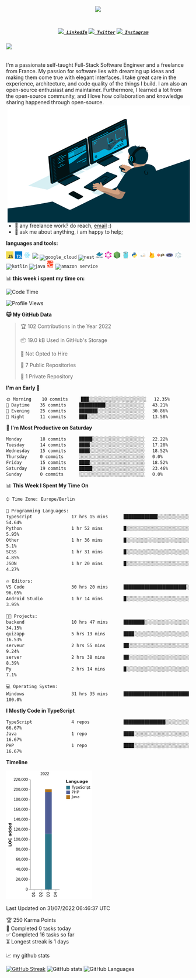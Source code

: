 <h1 align="center">
  <a href="https://git.io/typing-svg">
    <img src="https://readme-typing-svg.herokuapp.com/?lines=Hello,+There!+👋;This+is+Jason+Michel....;Nice+to+meet+you!&center=true&size=30">
  </a>
</h1>

<h5 align="center">
  <code>
    <a href="https://www.linkedin.com/in/chatr/" title="LinkedIn Profile"><img width="22" src="https://raw.githubusercontent.com/hussainweb/hussainweb/main/icons/linkedin.png"> LinkedIn</a></code>
  <code><a href="https://twitter.com/chatrjason" title="twitter Profile"><img width="22"        src="https://raw.githubusercontent.com/peterthehan/peterthehan/master/assets/twitter.svg"> Twitter</a></code>
  <code><a href="https://www.instagram.com/chatrseo/" title="Instagram Profile"><img width="22" src="https://raw.githubusercontent.com/hussainweb/hussainweb/main/icons/instagram.png"> Instagram</a></code>
</h5>


![](https://visitor-badge.glitch.me/badge?page_id=jasonviipers.jasonviipers)

<br />
<!-- [Jason Michel YT](https://chatr.fr/), -->
I'm a passionate self-taught Full-Stack Software Engineer and a freelance from France. My passion for software lies with dreaming up ideas and making them come true with elegant interfaces. 
I take great care in the experience, architecture, and code quality of the things I build.
I am also an open-source enthusiast and maintainer. Furthermore, I learned a lot from the open-source community, and I love how collaboration and knowledge sharing happened through open-source.


  <img align="right" alt="GIF" src="https://github.com/jasonviipers/jasonviipers/blob/main/code.gif?raw=true" width="500" height="320" />
  
- 💼 any freelance work? do reach, [email](mailto:jason@chatr.fr) :)
- 💬 ask me about anything, i am happy to help;

**languages and tools:**  

<code><img height="20" src="https://raw.githubusercontent.com/github/explore/80688e429a7d4ef2fca1e82350fe8e3517d3494d/topics/javascript/javascript.png"></code>
<code><img height="20" alt="typescript" src="https://raw.githubusercontent.com/github/explore/80688e429a7d4ef2fca1e82350fe8e3517d3494d/topics/typescript/typescript.png"></code>
<code><img height="20" src="https://raw.githubusercontent.com/github/explore/80688e429a7d4ef2fca1e82350fe8e3517d3494d/topics/react/react.png"></code>
<code><img height="20" src="https://upload.vectorlogo.zone/logos/nextjs/images/60eff509-53dd-4280-92e7-7318fa02e934.svg"></code>
<code><img height="20" src="https://www.vectorlogo.zone/logos/google_cloud/google_cloud-icon.svg" alt="google_cloud" ></code>
<code><img height="20" src="https://www.vectorlogo.zone/logos/nestjs/nestjs-icon.svg" alt="nest" ></code>
<code><img height="20" src="https://raw.githubusercontent.com/devicons/devicon/master/icons/docker/docker-original-wordmark.svg" alt="docker"></code>
<code><img height="20" src="https://raw.githubusercontent.com/github/explore/5c058a388828bb5fde0bcafd4bc867b5bb3f26f3/topics/graphql/graphql.png"></code>
<code><img height="20" src="https://raw.githubusercontent.com/github/explore/80688e429a7d4ef2fca1e82350fe8e3517d3494d/topics/nodejs/nodejs.png"></code>
<code><img height="20" src="https://raw.githubusercontent.com/devicons/devicon/master/icons/go/go-original.svg"></code>
<code><img height="20" src="https://raw.githubusercontent.com/github/explore/80688e429a7d4ef2fca1e82350fe8e3517d3494d/topics/python/python.png"></code>
<code><img height="20" src="https://raw.githubusercontent.com/github/explore/80688e429a7d4ef2fca1e82350fe8e3517d3494d/topics/mysql/mysql.png"></code>
<code><img height="20" src="https://raw.githubusercontent.com/github/explore/80688e429a7d4ef2fca1e82350fe8e3517d3494d/topics/firebase/firebase.png"></code>
<code><img height="20" src="https://raw.githubusercontent.com/github/explore/80688e429a7d4ef2fca1e82350fe8e3517d3494d/topics/git/git.png"></code>
<code><img height="20" src="https://raw.githubusercontent.com/github/explore/80688e429a7d4ef2fca1e82350fe8e3517d3494d/topics/php/php.png"></code>
<code><img height="20" src="https://raw.githubusercontent.com/devicons/devicon/master/icons/electron/electron-original.svg"></code>
<code><img height="20" src="https://www.vectorlogo.zone/logos/kotlinlang/kotlinlang-icon.svg" alt="kotlin" ></code>
<code><img height="20" src="https://www.vectorlogo.zone/logos/java/java-ar21.svg" alt="java" ></code>
<code><img height="20" src="https://raw.githubusercontent.com/devicons/devicon/master/icons/laravel/laravel-plain-wordmark.svg" alt="laravel" ></code>
<code><img height="20" src="https://www.vectorlogo.zone/logos/amazon_aws/amazon_aws-ar21.svg" alt="amazon service"></code>

📊 **this week i spent my time on:**
<!--START_SECTION:waka-->
![Code Time](http://img.shields.io/badge/Code%20Time-31%20hrs%2058%20mins-blue)

![Profile Views](http://img.shields.io/badge/Profile%20Views-237-blue)

**🐱 My GitHub Data** 

> 🏆 102 Contributions in the Year 2022
 > 
> 📦 19.0 kB Used in GitHub's Storage 
 > 
> 🚫 Not Opted to Hire
 > 
> 📜 7 Public Repositories 
 > 
> 🔑 1 Private Repository 
 > 
**I'm an Early 🐤** 

```text
🌞 Morning    10 commits     ███░░░░░░░░░░░░░░░░░░░░░░   12.35% 
🌆 Daytime    35 commits     ██████████░░░░░░░░░░░░░░░   43.21% 
🌃 Evening    25 commits     ███████░░░░░░░░░░░░░░░░░░   30.86% 
🌙 Night      11 commits     ███░░░░░░░░░░░░░░░░░░░░░░   13.58%

```
📅 **I'm Most Productive on Saturday** 

```text
Monday       18 commits     █████░░░░░░░░░░░░░░░░░░░░   22.22% 
Tuesday      14 commits     ████░░░░░░░░░░░░░░░░░░░░░   17.28% 
Wednesday    15 commits     ████░░░░░░░░░░░░░░░░░░░░░   18.52% 
Thursday     0 commits      ░░░░░░░░░░░░░░░░░░░░░░░░░   0.0% 
Friday       15 commits     ████░░░░░░░░░░░░░░░░░░░░░   18.52% 
Saturday     19 commits     █████░░░░░░░░░░░░░░░░░░░░   23.46% 
Sunday       0 commits      ░░░░░░░░░░░░░░░░░░░░░░░░░   0.0%

```


📊 **This Week I Spent My Time On** 

```text
⌚︎ Time Zone: Europe/Berlin

💬 Programming Languages: 
TypeScript               17 hrs 15 mins      █████████████░░░░░░░░░░░░   54.64% 
Python                   1 hr 52 mins        █░░░░░░░░░░░░░░░░░░░░░░░░   5.95% 
Other                    1 hr 36 mins        █░░░░░░░░░░░░░░░░░░░░░░░░   5.1% 
SCSS                     1 hr 31 mins        █░░░░░░░░░░░░░░░░░░░░░░░░   4.85% 
JSON                     1 hr 20 mins        █░░░░░░░░░░░░░░░░░░░░░░░░   4.27%

🔥 Editors: 
VS Code                  30 hrs 20 mins      ████████████████████████░   96.05% 
Android Studio           1 hr 14 mins        █░░░░░░░░░░░░░░░░░░░░░░░░   3.95%

🐱‍💻 Projects: 
backend                  10 hrs 47 mins      ████████░░░░░░░░░░░░░░░░░   34.15% 
quizapp                  5 hrs 13 mins       ████░░░░░░░░░░░░░░░░░░░░░   16.53% 
serveur                  2 hrs 55 mins       ██░░░░░░░░░░░░░░░░░░░░░░░   9.24% 
server                   2 hrs 38 mins       ██░░░░░░░░░░░░░░░░░░░░░░░   8.39% 
Py                       2 hrs 14 mins       █░░░░░░░░░░░░░░░░░░░░░░░░   7.1%

💻 Operating System: 
Windows                  31 hrs 35 mins      █████████████████████████   100.0%

```

**I Mostly Code in TypeScript** 

```text
TypeScript               4 repos             ████████████████░░░░░░░░░   66.67% 
Java                     1 repo              ████░░░░░░░░░░░░░░░░░░░░░   16.67% 
PHP                      1 repo              ████░░░░░░░░░░░░░░░░░░░░░   16.67%

```


**Timeline**

![Chart not found](https://raw.githubusercontent.com/jasonviipers/jasonviipers/main/charts/bar_graph.png) 


 Last Updated on 31/07/2022 06:46:37 UTC
<!--END_SECTION:waka-->

<!-- if you like what i do, maybe consider buying me a coffee/tea 🥺👉👈 -->

<!-- 🚧 **my todoist stats:** -->
<!-- TODO-IST:START -->
🏆  250 Karma Points           
🌸  Completed 0 tasks today           
✅  Completed 16 tasks so far           
⏳  Longest streak is 1 days
<!-- TODO-IST:END -->


📈 my github stats

[![GitHub Streak](https://github-readme-streak-stats.herokuapp.com?user=jasonviipers&theme=gotham)](https://git.io/streak-stats)
![GitHub stats](https://github-readme-stats.vercel.app/api?username=jasonviipers&show_icons=true&theme=gotham)
![GitHub Languages](https://github-readme-stats.vercel.app/api/top-langs/?username=jasonviipers&show_icons=true&theme=gotham)

